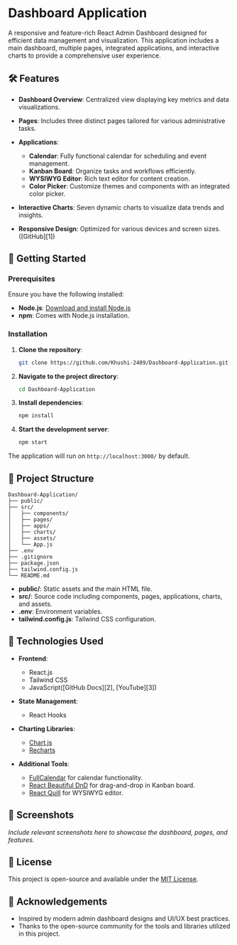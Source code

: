 # Dashboard Application

A responsive and feature-rich React Admin Dashboard designed for efficient data management and visualization. This application includes a main dashboard, multiple pages, integrated applications, and interactive charts to provide a comprehensive user experience.

## 🛠️ Features

* **Dashboard Overview**: Centralized view displaying key metrics and data visualizations.
* **Pages**: Includes three distinct pages tailored for various administrative tasks.
* **Applications**:

  * **Calendar**: Fully functional calendar for scheduling and event management.
  * **Kanban Board**: Organize tasks and workflows efficiently.
  * **WYSIWYG Editor**: Rich text editor for content creation.
  * **Color Picker**: Customize themes and components with an integrated color picker.
* **Interactive Charts**: Seven dynamic charts to visualize data trends and insights.
* **Responsive Design**: Optimized for various devices and screen sizes.([GitHub][1])

## 🚀 Getting Started

### Prerequisites

Ensure you have the following installed:

* **Node.js**: [Download and install Node.js](https://nodejs.org/)
* **npm**: Comes with Node.js installation.

### Installation

1. **Clone the repository**:

   ```bash
   git clone https://github.com/Khushi-2409/Dashboard-Application.git
   ```



2. **Navigate to the project directory**:

   ```bash
   cd Dashboard-Application
   ```



3. **Install dependencies**:

   ```bash
   npm install
   ```



4. **Start the development server**:

   ```bash
   npm start
   ```



The application will run on `http://localhost:3000/` by default.

## 📁 Project Structure

```plaintext
Dashboard-Application/
├── public/
├── src/
│   ├── components/
│   ├── pages/
│   ├── apps/
│   ├── charts/
│   ├── assets/
│   └── App.js
├── .env
├── .gitignore
├── package.json
├── tailwind.config.js
└── README.md
```



* **public/**: Static assets and the main HTML file.
* **src/**: Source code including components, pages, applications, charts, and assets.
* **.env**: Environment variables.
* **tailwind.config.js**: Tailwind CSS configuration.

## 🎨 Technologies Used

* **Frontend**:

  * React.js
  * Tailwind CSS
  * JavaScript([GitHub Docs][2], [YouTube][3])

* **State Management**:

  * React Hooks

* **Charting Libraries**:

  * [Chart.js](https://www.chartjs.org/)
  * [Recharts](https://recharts.org/)

* **Additional Tools**:

  * [FullCalendar](https://fullcalendar.io/) for calendar functionality.
  * [React Beautiful DnD](https://github.com/atlassian/react-beautiful-dnd) for drag-and-drop in Kanban board.
  * [React Quill](https://github.com/zenoamaro/react-quill) for WYSIWYG editor.

## 📸 Screenshots

*Include relevant screenshots here to showcase the dashboard, pages, and features.*

## 📄 License

This project is open-source and available under the [MIT License](LICENSE).

## 🙌 Acknowledgements

* Inspired by modern admin dashboard designs and UI/UX best practices.
* Thanks to the open-source community for the tools and libraries utilized in this project.
